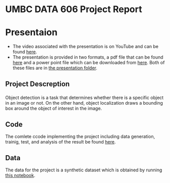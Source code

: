 # UMBC DATA 606 Project Report

# Presentaion
- The video associated with the presentation is on YouTube and can be found [here](https://youtu.be/MDEWD0ut4Sc).
- The presentation is provided in two formats, a pdf file that can be found [here](https://github.com/DATA-606-FALL-2022/data606_Tahereh/blob/main/presentation/Presentation_Capstone606_Tahereh_Hematian.pdf) and a power point file which can be downloaded from [here](https://github.com/DATA-606-FALL-2022/data606_Tahereh/blob/main/presentation/Presentation_Capstone606_Tahereh_Hematian%20(2).pptx). Both of these files are in [the presentation folder](https://github.com/DATA-606-FALL-2022/data606_Tahereh/tree/main/presentation).

## Project Descreption

### 
Object detection is a task that determines whether there is a specific object in an image or not. On the other hand, object localization draws a bounding box around the object of interest in the image.

## Code
The comlete ccode implementing the project including data generation, trainig, test, and analysis of the result be found [here](https://github.com/DATA-606-FALL-2022/data606_Tahereh/blob/main/02_train_and_test_DenseNet.ipynb).

## Data
The data for the project is a synthetic dataset which is obtained by running [this notebook](https://github.com/DATA-606-FALL-2022/data606_Tahereh/blob/main/01_data_Generator.ipynb).

